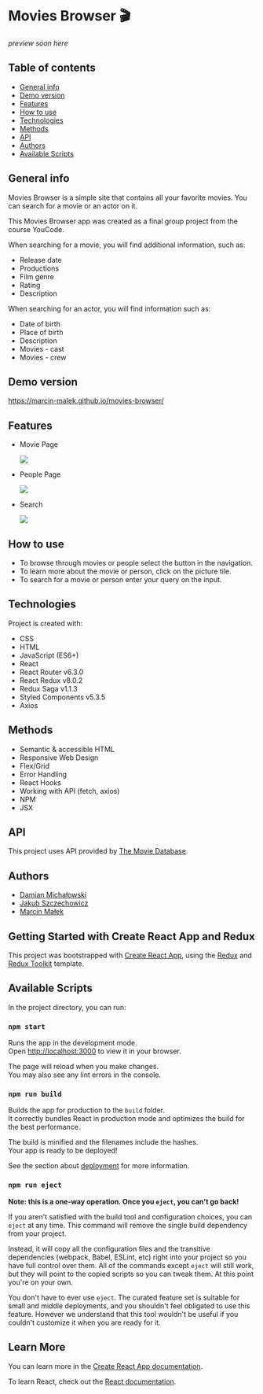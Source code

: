 # Movies Browser 🎬
*preview soon here*
## Table of contents
* [General info](#general-info)
* [Demo version](#demo-version)
* [Features](#features)
* [How to use](#how-to-use)
* [Technologies](#technologies)
* [Methods](#methods)
* [API](#api)
* [Authors](#authors)
* [Available Scripts](#available-scripts)


## General info
Movies Browser is a simple site that contains all your favorite movies. You can search for a movie or an actor on it.

This Movies Browser app was created as a final group project from the course YouCode.

When searching for a movie, you will find additional information, such as:
* Release date
* Productions
* Film genre
* Rating
* Description

When searching for an actor, you will find information such as:
* Date of birth
* Place of birth
* Description
* Movies - cast
* Movies - crew
## Demo version 
https://marcin-malek.github.io/movies-browser/

## Features
* Movie Page

    ![](https://github.com/Marcin-Malek/movies-browser/blob/main/Gifs/moviepage.gif)

* People Page 

    ![](https://github.com/Marcin-Malek/movies-browser/blob/main/Gifs/peoplepage.gif)

* Search

    ![](https://github.com/Marcin-Malek/movies-browser/blob/main/Gifs/search.gif)

## How to use 
* To browse through movies or people select the button in the navigation.
* To learn more about the movie or person, click on the picture tile.
* To search for a movie or person enter your query on the input.
## Technologies
Project is created with:
* CSS
* HTML
* JavaScript (ES6+)
* React
* React Router v6.3.0
* React Redux v8.0.2
* Redux Saga v1.1.3
* Styled Components v5.3.5
* Axios

## Methods
* Semantic & accessible HTML
* Responsive Web Design
* Flex/Grid
* Error Handling
* React Hooks
* Working with API (fetch, axios)
* NPM
* JSX

## API
This project uses API provided by [The Movie Database](https://www.themoviedb.org/).

## Authors 
* [Damian Michałowski](https://github.com/damianmichalowski)
* [Jakub Szczechowicz](https://github.com/JamieShifter)
* [Marcin Małek](https://github.com/Marcin-Malek)
## Getting Started with Create React App and Redux

This project was bootstrapped with [Create React App](https://github.com/facebook/create-react-app), using the [Redux](https://redux.js.org/) and [Redux Toolkit](https://redux-toolkit.js.org/) template.

## Available Scripts

In the project directory, you can run:

### `npm start`

Runs the app in the development mode.\
Open [http://localhost:3000](http://localhost:3000) to view it in your browser.

The page will reload when you make changes.\
You may also see any lint errors in the console.

### `npm run build`

Builds the app for production to the `build` folder.\
It correctly bundles React in production mode and optimizes the build for the best performance.

The build is minified and the filenames include the hashes.\
Your app is ready to be deployed!

See the section about [deployment](https://facebook.github.io/create-react-app/docs/deployment) for more information.

### `npm run eject`

**Note: this is a one-way operation. Once you `eject`, you can't go back!**

If you aren't satisfied with the build tool and configuration choices, you can `eject` at any time. This command will remove the single build dependency from your project.

Instead, it will copy all the configuration files and the transitive dependencies (webpack, Babel, ESLint, etc) right into your project so you have full control over them. All of the commands except `eject` will still work, but they will point to the copied scripts so you can tweak them. At this point you're on your own.

You don't have to ever use `eject`. The curated feature set is suitable for small and middle deployments, and you shouldn't feel obligated to use this feature. However we understand that this tool wouldn't be useful if you couldn't customize it when you are ready for it.

## Learn More

You can learn more in the [Create React App documentation](https://facebook.github.io/create-react-app/docs/getting-started).

To learn React, check out the [React documentation](https://reactjs.org/).
